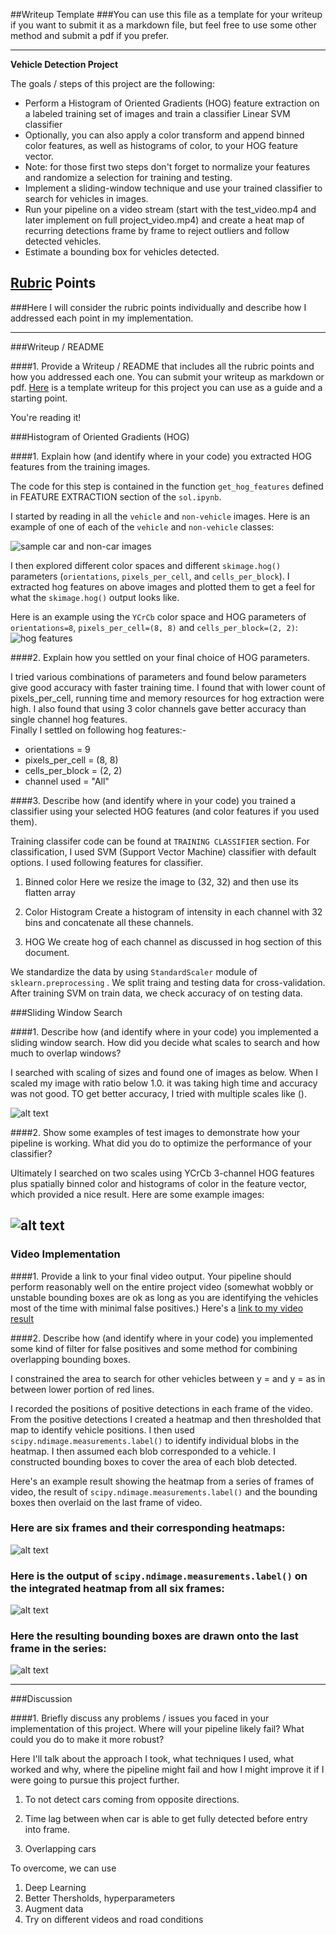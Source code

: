 ##Writeup Template
###You can use this file as a template for your writeup if you want to submit it as a markdown file, but feel free to use some other method and submit a pdf if you prefer.

---

**Vehicle Detection Project**

The goals / steps of this project are the following:

* Perform a Histogram of Oriented Gradients (HOG) feature extraction on a labeled training set of images and train a classifier Linear SVM classifier
* Optionally, you can also apply a color transform and append binned color features, as well as histograms of color, to your HOG feature vector. 
* Note: for those first two steps don't forget to normalize your features and randomize a selection for training and testing.
* Implement a sliding-window technique and use your trained classifier to search for vehicles in images.
* Run your pipeline on a video stream (start with the test_video.mp4 and later implement on full project_video.mp4) and create a heat map of recurring detections frame by frame to reject outliers and follow detected vehicles.
* Estimate a bounding box for vehicles detected.

[//]: # (Image References)
[image1]: ./output_images/car_not_car.png
[image2]: ./output_images/hog_features.png
[image3]: ./examples/sliding_windows.jpg
[image4]: ./examples/sliding_window.jpg
[image5]: ./examples/bboxes_and_heat.png
[image6]: ./examples/labels_map.png
[image7]: ./examples/output_bboxes.png
[video1]: ./project_video.mp4

## [Rubric](https://review.udacity.com/#!/rubrics/513/view) Points
###Here I will consider the rubric points individually and describe how I addressed each point in my implementation.  

---
###Writeup / README

####1. Provide a Writeup / README that includes all the rubric points and how you addressed each one.  You can submit your writeup as markdown or pdf.  [Here](https://github.com/udacity/CarND-Vehicle-Detection/blob/master/writeup_template.md) is a template writeup for this project you can use as a guide and a starting point.  

You're reading it!

###Histogram of Oriented Gradients (HOG)

####1. Explain how (and identify where in your code) you extracted HOG features from the training images.

The code for this step is contained in the function `get_hog_features` defined in FEATURE EXTRACTION section of the `sol.ipynb`.

I started by reading in all the `vehicle` and `non-vehicle` images.  Here is an example of one of each of the `vehicle` and `non-vehicle` classes:

![sample car and non-car images][image1]

I then explored different color spaces and different `skimage.hog()` parameters (`orientations`, `pixels_per_cell`, and `cells_per_block`).  I extracted hog features on above images and plotted them to get a feel for what the `skimage.hog()` output looks like.

Here is an example using the `YCrCb` color space and HOG parameters of `orientations=8`, `pixels_per_cell=(8, 8)` and `cells_per_block=(2, 2)`:
![hog features][image2]

####2. Explain how you settled on your final choice of HOG parameters.

I tried various combinations of parameters and found below parameters give good accuracy with faster training time. 
I found that with lower count of pixels_per_cell, running time and memory resources for hog extraction were high. I also found that using 3 color channels gave better accuracy than single channel hog features.  
Finally I settled on following hog features:-
* orientations    = 9
* pixels_per_cell = (8, 8)
* cells_per_block = (2, 2)
* channel used = "All" 

####3. Describe how (and identify where in your code) you trained a classifier using your selected HOG features (and color features if you used them).

Training classifer code can be found at `TRAINING CLASSIFIER` section. 
For classification, I used SVM (Support Vector Machine) classifier with default options. I used following features for classifier. 

1) Binned color
Here we resize the image to (32, 32) and then use its flatten array

2) Color Histogram
Create a histogram of intensity in each channel with 32 bins and concatenate all these channels.

3) HOG
We create hog of each channel as discussed in hog section of this document.

We standardize the data by using `StandardScaler` module of `sklearn.preprocessing` .
We split traing and testing data for cross-validation. After training SVM on train data, we check accuracy of on testing data. 


###Sliding Window Search

####1. Describe how (and identify where in your code) you implemented a sliding window search.  How did you decide what scales to search and how much to overlap windows?

I searched with scaling of sizes and found one of images as below.
When I scaled my image with ratio below 1.0. it was taking high time and accuracy was not good. TO get better accuracy, I tried with multiple scales like ().

![alt text][image3]

####2. Show some examples of test images to demonstrate how your pipeline is working.  What did you do to optimize the performance of your classifier?

Ultimately I searched on two scales using YCrCb 3-channel HOG features plus spatially binned color and histograms of color in the feature vector, which provided a nice result. Here are some example images:

![alt text][image4]
---

### Video Implementation

####1. Provide a link to your final video output.  Your pipeline should perform reasonably well on the entire project video (somewhat wobbly or unstable bounding boxes are ok as long as you are identifying the vehicles most of the time with minimal false positives.)
Here's a [link to my video result](./project_video.mp4)


####2. Describe how (and identify where in your code) you implemented some kind of filter for false positives and some method for combining overlapping bounding boxes.

I constrained the area to search for other vehicles between y =  and y =  as in between lower portion of red lines. 

I recorded the positions of positive detections in each frame of the video.  From the positive detections I created a heatmap and then thresholded that map to identify vehicle positions.  I then used `scipy.ndimage.measurements.label()` to identify individual blobs in the heatmap. I then assumed each blob corresponded to a vehicle.  I constructed bounding boxes to cover the area of each blob detected.   

Here's an example result showing the heatmap from a series of frames of video, the result of `scipy.ndimage.measurements.label()` and the bounding boxes then overlaid on the last frame of video.


### Here are six frames and their corresponding heatmaps:

![alt text][image5]

### Here is the output of `scipy.ndimage.measurements.label()` on the integrated heatmap from all six frames:
![alt text][image6]

### Here the resulting bounding boxes are drawn onto the last frame in the series:
![alt text][image7]



---

###Discussion

####1. Briefly discuss any problems / issues you faced in your implementation of this project.  Where will your pipeline likely fail?  What could you do to make it more robust?

Here I'll talk about the approach I took, what techniques I used, what worked and why, where the pipeline might fail and how I might improve it if I were going to pursue this project further.

1) To not detect cars coming from opposite directions.   

2) Time lag between when car is able to get fully detected before entry into frame.    

3) Overlapping cars

To overcome, we can use  
1) Deep Learning
2) Better Thersholds, hyperparameters
3) Augment data
4) Try on different videos and road conditions
